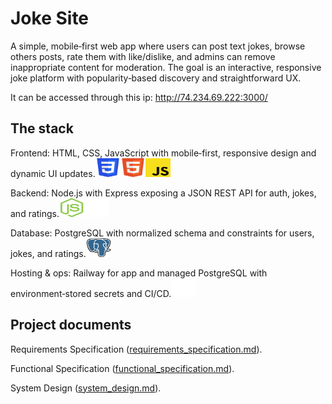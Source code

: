 # Joke Site

A simple, mobile‑first web app where users can post text jokes, browse others posts, rate them with like/dislike, and admins can remove inappropriate content for moderation. The goal is an interactive, responsive joke platform with popularity‑based discovery and straightforward UX.

It can be accessed through this ip:
http://74.234.69.222:3000/

## The stack

Frontend: HTML, CSS, JavaScript with mobile‑first, responsive design and dynamic UI updates.<img src="Docs/Images/css.svg" alt="Diagram" width="40" height="30"><img src="Docs/Images/html.svg" alt="Diagram" width="40" height="30"><img src="Docs/Images/js.svg" alt="Diagram" width="40" height="30">

Backend: Node.js with Express exposing a JSON REST API for auth, jokes, and ratings.<img src="Docs/Images/node.svg" alt="Diagram" width="40" height="30"><img src="Docs/Images/expres.svg" alt="Diagram" width="40" height="30">

Database: PostgreSQL with normalized schema and constraints for users, jokes, and ratings.<img src="Docs/Images/postgresql.svg" alt="Diagram" width="40" height="30">

Hosting & ops: Railway for app and managed PostgreSQL with environment‑stored secrets and CI/CD.<img src="Docs/Images/railway.svg" alt="Diagram" width="40" height="30">

## Project documents

Requirements Specification ([requirements_specification.md](Docs/requirements_specification.md)).

Functional Specification ([functional_specification.md](Docs/functional_specification.md)).

System Design ([system_design.md](Docs/system_design.md)).
